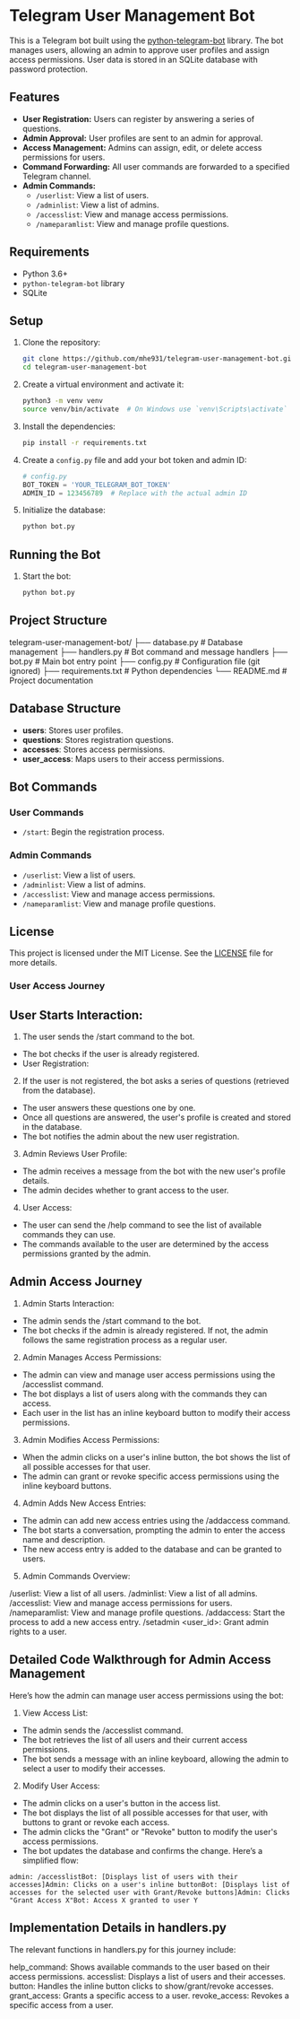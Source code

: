 # Telegram User Management Bot

This is a Telegram bot built using the [python-telegram-bot](https://github.com/python-telegram-bot/python-telegram-bot) library. The bot manages users, allowing an admin to approve user profiles and assign access permissions. User data is stored in an SQLite database with password protection.

## Features

- **User Registration:** Users can register by answering a series of questions.
- **Admin Approval:** User profiles are sent to an admin for approval.
- **Access Management:** Admins can assign, edit, or delete access permissions for users.
- **Command Forwarding:** All user commands are forwarded to a specified Telegram channel.
- **Admin Commands:**
  - `/userlist`: View a list of users.
  - `/adminlist`: View a list of admins.
  - `/accesslist`: View and manage access permissions.
  - `/nameparamlist`: View and manage profile questions.

## Requirements

- Python 3.6+
- `python-telegram-bot` library
- SQLite

## Setup

1. Clone the repository:
    ```bash
    git clone https://github.com/mhe931/telegram-user-management-bot.git
    cd telegram-user-management-bot
    ```

2. Create a virtual environment and activate it:
    ```bash
    python3 -m venv venv
    source venv/bin/activate  # On Windows use `venv\Scripts\activate`
    ```

3. Install the dependencies:
    ```bash
    pip install -r requirements.txt
    ```

4. Create a `config.py` file and add your bot token and admin ID:
    ```python
    # config.py
    BOT_TOKEN = 'YOUR_TELEGRAM_BOT_TOKEN'
    ADMIN_ID = 123456789  # Replace with the actual admin ID
    ```

5. Initialize the database:
    ```bash
    python bot.py
    ```

## Running the Bot

1. Start the bot:
    ```bash
    python bot.py
    ```

## Project Structure

telegram-user-management-bot/
├── database.py # Database management
├── handlers.py # Bot command and message handlers
├── bot.py # Main bot entry point
├── config.py # Configuration file (git ignored)
├── requirements.txt # Python dependencies
└── README.md # Project documentation


## Database Structure

- **users**: Stores user profiles.
- **questions**: Stores registration questions.
- **accesses**: Stores access permissions.
- **user_access**: Maps users to their access permissions.

## Bot Commands

### User Commands

- `/start`: Begin the registration process.

### Admin Commands

- `/userlist`: View a list of users.
- `/adminlist`: View a list of admins.
- `/accesslist`: View and manage access permissions.
- `/nameparamlist`: View and manage profile questions.

## License

This project is licensed under the MIT License. See the [LICENSE](https://github.com/mhe931/botmother/blob/main/LICENSE) file for more details.


### User Access Journey
## User Starts Interaction:

1. The user sends the /start command to the bot.
* The bot checks if the user is already registered.
* User Registration:

2. If the user is not registered, the bot asks a series of questions (retrieved from the database).
* The user answers these questions one by one.
* Once all questions are answered, the user's profile is created and stored in the database.
* The bot notifies the admin about the new user registration.

3. Admin Reviews User Profile:

* The admin receives a message from the bot with the new user's profile details.
* The admin decides whether to grant access to the user.

4. User Access:

* The user can send the /help command to see the list of available commands they can use.
* The commands available to the user are determined by the access permissions granted by the admin.

## Admin Access Journey
1. Admin Starts Interaction:

* The admin sends the /start command to the bot.
* The bot checks if the admin is already registered. If not, the admin follows the same registration process as a regular user.
2. Admin Manages Access Permissions:

* The admin can view and manage user access permissions using the /accesslist command.
* The bot displays a list of users along with the commands they can access.
* Each user in the list has an inline keyboard button to modify their access permissions.
3. Admin Modifies Access Permissions:

* When the admin clicks on a user's inline button, the bot shows the list of all possible accesses for that user.
* The admin can grant or revoke specific access permissions using the inline keyboard buttons.
4. Admin Adds New Access Entries:

* The admin can add new access entries using the /addaccess command.
* The bot starts a conversation, prompting the admin to enter the access name and description.
* The new access entry is added to the database and can be granted to users.
5. Admin Commands Overview:

/userlist: View a list of all users.
/adminlist: View a list of all admins.
/accesslist: View and manage access permissions for users.
/nameparamlist: View and manage profile questions.
/addaccess: Start the process to add a new access entry.
/setadmin <user_id>: Grant admin rights to a user.
## Detailed Code Walkthrough for Admin Access Management
Here’s how the admin can manage user access permissions using the bot:

1. View Access List:

* The admin sends the /accesslist command.
* The bot retrieves the list of all users and their current access permissions.
* The bot sends a message with an inline keyboard, allowing the admin to select a user to modify their accesses.
2. Modify User Access:

* The admin clicks on a user's button in the access list.
* The bot displays the list of all possible accesses for that user, with buttons to grant or revoke each access.
* The admin clicks the "Grant" or "Revoke" button to modify the user's access permissions.
* The bot updates the database and confirms the change.
Here’s a simplified flow:

```vbnet
admin: /accesslistBot: [Displays list of users with their accesses]Admin: Clicks on a user's inline buttonBot: [Displays list of accesses for the selected user with Grant/Revoke buttons]Admin: Clicks "Grant Access X"Bot: Access X granted to user Y
```

## Implementation Details in handlers.py
The relevant functions in handlers.py for this journey include:

help_command: Shows available commands to the user based on their access permissions.
accesslist: Displays a list of users and their accesses.
button: Handles the inline button clicks to show/grant/revoke accesses.
grant_access: Grants a specific access to a user.
revoke_access: Revokes a specific access from a user.
